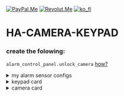 <!-- anashost_support_badges_start -->
[![PayPal.Me][paypal_me_shield]][paypal_me]
[![Revolut.Me][revolut_me_shield]][revolut_me]
[![ko_fi][ko_fi_shield]][ko_fi_me]
<!-- anashost_support_badges_end -->

# HA-CAMERA-KEYPAD

### create the folowing:
`alarm_control_panel.unlock_camera` [how?](https://www.home-assistant.io/integrations/manual/)

 <details>
   <summary>my alarm sensor configs</summary>
  
```
  - platform: manual
    name: unlock Camera
    code: !secret camera_code
    code_arm_required: false
    arming_time: 0.5
    delay_time: 0.5
    trigger_time: 5
    disarmed:
      trigger_time: 0
    armed_home:
      arming_time: 0
      delay_time: 0
```

</details>

<details>
  <summary>keypad card</summary>

```
type: conditional
conditions:
  - entity: alarm_control_panel.unlock_camera
    state: armed_away
card:
  type: custom:mushroom-alarm-control-panel-card
  entity: alarm_control_panel.unlock_camera
  states:
    - armed_away
  double_tap_action:
    action: none
  hold_action:
    action: none
  tap_action:
    action: none
  show_keypad: true
  primary_info: name
  name: Unlock Camera

```
</details>

<details>
  <summary>camera card</summary>
 - replace camera.xxx with your camera entity.
  
```
type: conditional
conditions:
  - entity: alarm_control_panel.unlock_camera
    state: disarmed
card:
  camera_view: live
  type: picture-glance
  entities: []
  aspect_ratio: 55%
  camera_image: camera.xxx
  theme: Mushroom Shadow
  hold_action:
    action: none
```
</details>



[latest_release]: https://github.com/Anashost/MY-HA-DASH/releases/latest

[releases_shield]: https://img.shields.io/github/release/Anashost/MY-HA-DASH.svg?style=popout

[releases]: https://github.com/Anashost/MY-HA-DASH/releases

[downloads_total_shield]: https://img.shields.io/github/downloads/Anashost/MY-HA-DASH/total

[community_forum_shield]: https://img.shields.io/static/v1.svg?label=%20&message=Forum&style=popout&color=41bdf5&logo=HomeAssistant&logoColor=white

[community_forum]: https://github.com/Anashost/MY-HA-DASH/issues

[paypal_me_shield]: https://img.shields.io/static/v1.svg?label=%20&message=PayPal&logo=paypal

[paypal_me]: https://www.paypal.me/anashost

[revolut_me_shield]: https://img.shields.io/static/v1.svg?label=%20&message=Revolut&logo=revolut

[revolut_me]: https://revolut.me/anas4e

[ko_fi_shield]: https://img.shields.io/static/v1.svg?label=%20&message=ByMeCoffee&logo=ko-fi

[ko_fi_me]: https://ko-fi.com/anasbox
